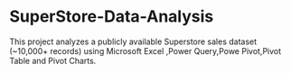 # SuperStore-Data-Analysis
This project analyzes a publicly available Superstore sales dataset (~10,000+ records) using Microsoft Excel ,Power Query,Powe Pivot,Pivot Table and Pivot Charts.
